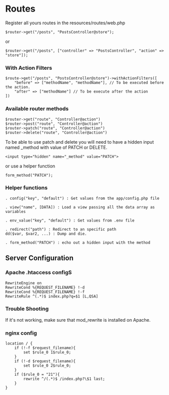 # Routes

Register all yours routes in the resources/routes/web.php

    $router->get("/posts", "PostsController@store");

or

    $router->get("/posts", ["controller" => "PostsController", "action" => "store"]);

### With Action Filters

    $route->get("/posts", "PostsController@store")->withActionFilters([
        "before" => ["methodName", "methodName"], // To be executed before the action.
        "after" => ["methodName"] // To be execute after the action
    ])

### Available router methods

    $router->get("route", "Controller@action")
    $router->post("route", "Controller@action")
    $router->patch("route", "Controller@action")
    $router->delete("route", "Controller@action")

To be able to use patch and delete you will need to have a hidden input named \_method with value of PATCH or DELETE.

    <input type="hidden" name="_method" value="PATCH">

or use a helper function

    form_method("PATCH");

### Helper functions

    . config("key", "default") : Get values from the app/config.php file

    . view("name", [DATA]) : Load a view passing all the data array as variables

    . env_value("key", "default") : Get values from .env file

    . redirect("path") : Redirect to an specific path
    dd($var, $var2, ...) : Dump and die.

    . form_method("PATCH") : echo out a hidden input with the method

## Server Configuration

### Apache .htaccess configS

    RewriteEngine on
    RewriteCond %{REQUEST_FILENAME} !-d
    RewriteCond %{REQUEST_FILENAME} !-f
    RewriteRule ^(.*)$ index.php?q=$1 [L,QSA]

### Trouble Shooting

If it's not working, make sure that mod_rewrite is installed on Apache.

### nginx config

    location / {
        if (!-f $request_filename){
            set $rule_0 1$rule_0;
        }
        if (!-d $request_filename){
            set $rule_0 2$rule_0;
        }
        if ($rule_0 = "21"){
            rewrite ^/(.*)$ /index.php?\$1 last;
        }
    }
